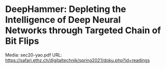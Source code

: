 # DeepHammer: Depleting the Intelligence of Deep Neural Networks through Targeted Chain of Bit Flips

Media: sec20-yao.pdf
URL: https://safari.ethz.ch/digitaltechnik/spring2021/doku.php?id=readings